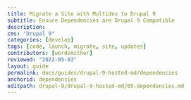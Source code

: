 ```yaml
---
title: Migrate a Site with Multidev to Drupal 9
subtitle: Ensure Dependencies are Drupal 9 Compatible
description: 
cms: "Drupal 9"
categories: [develop]
tags: [code, launch, migrate, site, updates]
contributors: [wordsmither]
reviewed: "2022-05-03"
layout: guide
permalink: docs/guides/drupal-9-hosted-md/dependencies
anchorid: dependencies
editpath: drupal-9/drupal-9-hosted-md/05-dependencies.md
---
```


<Partial file="drupal-9/dependencies-compatible.md" />
